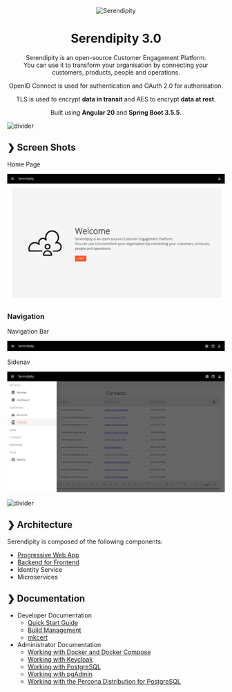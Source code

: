<p align="center">
  <img src="./serendipity-logo.svg" alt="Serendipity" width="400"/>
</p>

<h1 align="center">Serendipity 3.0</h1>

<p align="center">
  Serendipity is an open-source Customer Engagement Platform. </br>
  You can use it to transform your organisation by connecting your customers, products, people and operations. </br>
</p>

<p align="center">
  OpenID Connect is used for authentication and OAuth 2.0 for authorisation. <br>
</p>

<p align="center">
  TLS is used to encrypt <b>data in transit</b> and AES to encrypt <b>data at rest</b>.
</p>

<p align="center">
  Built using <b>Angular 20</b> and <b>Spring Boot 3.5.5</b>.
</p>

![divider](./divider.png)

## ❯ Screen Shots

Home Page

<p align="center">
  <img src="https://github.com/Robinyo/serendipity/blob/serendipity-3.0/docs/screen-shots/home-page.png">
</p>

### Navigation

Navigation Bar

<p align="center">
  <img src="https://github.com/Robinyo/serendipity/blob/serendipity-3.0/docs/screen-shots/navigation-bar.png">
</p>

Sidenav

<p align="center">
  <img src="https://github.com/Robinyo/serendipity/blob/serendipity-3.0/docs/screen-shots/sidenav.png">
</p>

![divider](./divider.png)

## ❯ Architecture

Serendipity is composed of the following components:

- [Progressive Web App](./docs/architecture/pwa/README.md)
- [Backend for Frontend](./docs/architecture/bff/README.md)
- Identity Service
- Microservices

## ❯ Documentation

* Developer Documentation
  * [Quick Start Guide](./docs/developer/quick-start-guide/README.md)
  * [Build Management](./docs/developer/build-management/README.md)
  * [mkcert](./docs/developer/mkcert/README.md)
* Administrator Documentation
  * [Working with Docker and Docker Compose](./docs/administrator/docker/README.md)
  * [Working with Keycloak](./docs/administrator/keycloak/README.md)
  * [Working with PostgreSQL](./docs/administrator/postgres/README.md)
  * [Working with pgAdmin](./docs/administrator/pgadmin/README.md)
  * [Working with the Percona Distribution for PostgreSQL](./docs/administrator/percona-distribution-for-postgresql/README.md)
